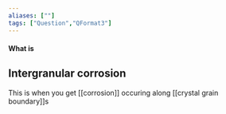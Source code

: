 ```yaml
---
aliases: [""]
tags: ["Question","QFormat3"]
---
```


#### What is
## Intergranular corrosion
This is when you get [[corrosion]] occuring along [[crystal grain boundary]]s 